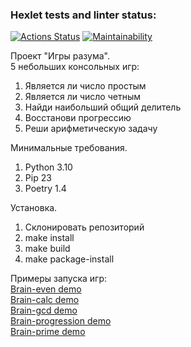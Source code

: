 ### Hexlet tests and linter status:
[![Actions Status](https://github.com/ImTsukushi/python-project-49/workflows/hexlet-check/badge.svg)](https://github.com/ImTsukushi/python-project-49/actions)
[![Maintainability](https://api.codeclimate.com/v1/badges/22c654edf435e4db98c7/maintainability)](https://codeclimate.com/github/ImTsukushi/python-project-49/maintainability)

Проект "Игры разума".  
5 небольших консольных игр:  
1. Является ли число простым  
2. Является ли число четным   
3. Найди наибольший общий делитель  
4. Восстанови прогрессию  
5. Реши арифметическую задачу  

Минимальные требования.  
1. Python 3.10
2. Pip 23
3. Poetry 1.4

Установка.  
1. Склонировать репозиторий
2. make install
3. make build
4. make package-install

Примеры запуска игр:  
[Brain-even demo](https://asciinema.org/a/pqxiCEZPPUtNkzEE9fs05aYQC)  
[Brain-calc demo](https://asciinema.org/a/ltD22OV2Qo9dnLBCet1vmTkQp)  
[Brain-gcd demo](https://asciinema.org/a/MPJBauKwcdGqeLVwQz8ZC35tD)  
[Brain-progression demo](https://asciinema.org/a/BHhYKDpmdFD6Tq6nJbOgpVD0s)  
[Brain-prime demo](https://asciinema.org/a/TcyH2vTaXgoLJFOqwY1cAEaix)
